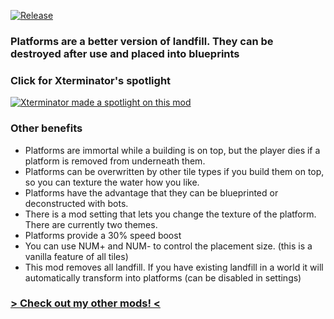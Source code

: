 [![Release](https://github.com/notnotmelon/platforms/actions/workflows/release.yml/badge.svg?branch=main)](https://github.com/notnotmelon/platforms/actions/workflows/release.yml)

### Platforms are a better version of landfill. They can be destroyed after use and placed into blueprints

### Click for Xterminator's spotlight
[![Xterminator made a spotlight on this mod](http://img.youtube.com/vi/PQKvzBvEm4A/0.jpg)](http://www.youtube.com/watch?v=PQKvzBvEm4A)

### Other benefits
- Platforms are immortal while a building is on top, but the player dies if a platform is removed from underneath them.
- Platforms can be overwritten by other tile types if you build them on top, so you can texture the water how you like.
- Platforms have the advantage that they can be blueprinted or deconstructed with bots.
- There is a mod setting that lets you change the texture of the platform. There are currently two themes.
- Platforms provide a 30% speed boost
- You can use NUM+ and NUM- to control the placement size. (this is a vanilla feature of all tiles)
- This mod removes all landfill. If you have existing landfill in a world it will automatically transform into platforms (can be disabled in settings)


### [> Check out my other mods! <](https://mods.factorio.com/user/notnotmelon)
